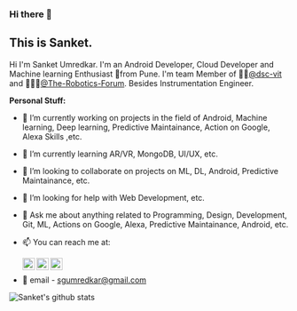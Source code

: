 ### Hi there 👋

## This is Sanket.
Hi I'm Sanket Umredkar. I'm an Android Developer, Cloud Developer and Machine learning Enthusiast 🏡from Pune. I'm team Member of 👨‍💻[@dsc-vit](https://www.linkedin.com/company/dscvitpune/) and 👨🏽‍💼[@The-Robotics-Forum](https://github.com/The-Robotics-Forum). Besides Instrumentation Engineer. 

**Personal Stuff:**

- 🔭 I’m currently working on projects in the field of Android, Machine learning, Deep learning, Predictive Maintainance, Action on Google, Alexa Skills ,etc.
- 🌱 I’m currently learning AR/VR, MongoDB, UI/UX, etc.
- 👯 I’m looking to collaborate on projects on ML, DL, Android, Predictive Maintainance, etc.
- 🤔 I’m looking for help with Web Development, etc.
- 💬 Ask me about anything related to Programming, Design, Development, Git, ML, Actions on Google, Alexa, Predictive Maintainance, Android, etc.
- 📫 You can reach me at:

  <a href="https://www.linkedin.com/in/sanket-umredkar-419443174/">
  <img align="left" alt="Sanket's LinkdeIN" width="22px" src="https://cdn.jsdelivr.net/npm/simple-icons@v3/icons/linkedin.svg" />
  </a>
  <a href="https://twitter.com/sanket_umredkar">
  <img align="left" alt="Sanket Patil | Twitter" width="22px" src="https://cdn.jsdelivr.net/npm/simple-icons@v3/icons/twitter.svg" />
  </a>
  <a href="https://www.instagram.com/the.programmer_boy/">
  <img align="left" alt="Sanket's Instagram" width="22px" src="https://cdn.jsdelivr.net/npm/simple-icons@v3/icons/instagram.svg" />
  </a>
  <br />
  
- 📧 email - sgumredkar@gmail.com

![**Sanket's github stats**](https://github-readme-stats.vercel.app/api?username=sanky2501&show_icons=true&hide_border=true)
